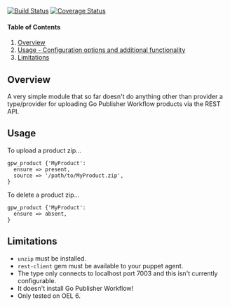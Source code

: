 [![Build Status](https://img.shields.io/travis/OrdnanceSurvey/puppet-go_publisher_workflow.svg)](https://travis-ci.org/OrdnanceSurvey/puppet-go_publisher_workflow)
[![Coverage Status](https://img.shields.io/coveralls/OrdnanceSurvey/puppet-go_publisher_workflow.svg)](https://coveralls.io/github/OrdnanceSurvey/puppet-go_publisher_workflow)

#### Table of Contents

1. [Overview](#overview)
2. [Usage - Configuration options and additional functionality](#usage)
3. [Limitations](#limitations)

## Overview

A very simple module that so far doesn't do anything other than provider a type/provider for uploading Go Publisher Workflow products via the REST API.

## Usage

To upload a product zip...
```
gpw_product {'MyProduct':
  ensure => present,
  source => '/path/to/MyProduct.zip',
}
```

To delete a product zip...
```
gpw_product {'MyProduct':
  ensure => absent,
}
```

## Limitations

* `unzip` must be installed.
* `rest-client` gem must be available to your puppet agent.
* The type only connects to localhost port 7003 and this isn't currently configurable.
* It doesn't install Go Publisher Workflow!
* Only tested on OEL 6.
